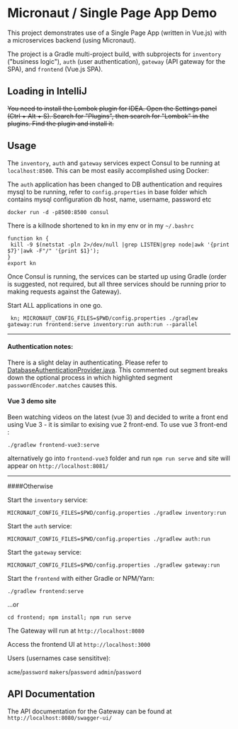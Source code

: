 # Micronaut / Single Page App Demo

This project demonstrates use of a Single Page App (written in Vue.js) with a microservices backend (using Micronaut).

The project is a Gradle multi-project build, with subprojects for `inventory` ("business logic"), `auth` (user authentication), `gateway` (API gateway for the SPA), and `frontend` (Vue.js SPA).

## Loading in IntelliJ

~~You need to install the Lombok plugin for IDEA. Open the Settings panel (Ctrl + Alt + S). Search for "Plugins", then search for "Lombok" in the plugins. Find the plugin and install it.~~


## Usage

The `inventory`, `auth` and `gateway` services expect Consul to be running at `localhost:8500`. This can be most easily accomplished using Docker:

The `auth` application has been changed to DB authentication and requires mysql to be running, refer to `config.properties` in base folder which contains mysql configuration db host, name, username, password etc 
```
docker run -d -p8500:8500 consul
```

There is a killnode shortened to kn in my env or in my `~/.bashrc`
```
function kn {
 kill -9 $(netstat -pln 2>/dev/null |grep LISTEN|grep node|awk '{print $7}'|awk -F"/" '{print $1}');
}
export kn
```





Once Consul is running, the services can be started up using Gradle (order is suggested, not required, but all three services should be running prior to making requests against the Gateway).

Start ALL applications in one go. 
```
 kn; MICRONAUT_CONFIG_FILES=$PWD/config.properties ./gradlew gateway:run frontend:serve inventory:run auth:run --parallel
```

---


#### Authentication notes:

There is a slight delay in authenticating. Please refer to [DatabaseAuthenticationProvider.java](https://github.com/vahidhedayati/micronaut-spa-webinar/blob/master/auth/src/main/java/com/objectcomputing/auth/DatabaseAuthenticationProvider.java#L59). 
This commented out segment breaks down the optional process in which highlighted segment `passwordEncoder.matches` causes this.  


#### Vue 3 demo site 
Been watching videos on the latest (vue 3) and decided to write a front end using Vue 3 - it is similar to exising vue 2 front-end. 
To use vue 3 front-end :

`./gradlew frontend-vue3:serve`

alternatively  go into `frontend-vue3` folder and run `npm run serve` and site will appear on `http://localhost:8081/` 


 
---- 
####Otherwise

Start the `inventory` service:

```
MICRONAUT_CONFIG_FILES=$PWD/config.properties ./gradlew inventory:run
```

Start the `auth` service:

```
MICRONAUT_CONFIG_FILES=$PWD/config.properties ./gradlew auth:run
```

Start the `gateway` service:

```
MICRONAUT_CONFIG_FILES=$PWD/config.properties ./gradlew gateway:run
```

Start the `frontend` with either Gradle or NPM/Yarn:

```
./gradlew frontend:serve
```
...or
```
cd frontend; npm install; npm run serve
```

The Gateway will run at `http://localhost:8080`

Access the frontend UI at `http://localhost:3000`

Users (usernames case sensititve):

`acme`/`password`
`makers`/`password`
`admin`/`password`

## API Documentation

The API documentation for the Gateway can be found at `http://localhost:8080/swagger-ui/`
